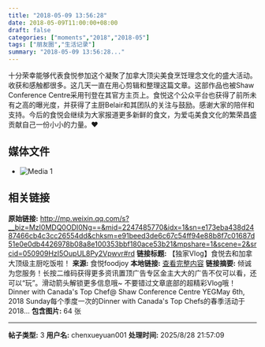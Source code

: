 ```yaml
---
title: "2018-05-09 13:56:28"
date: 2018-05-09T11:00:00+08:00
draft: false
categories: ["moments","2018","2018-05"]
tags: ["朋友圈","生活记录"]
summary: "2018-05-09 13:56:28..."
---
```


十分荣幸能够代表食悦参加这个凝聚了加拿大顶尖美食烹饪理念文化的盛大活动。收获和感触都很多。这几天一直在用心剪辑和整理这篇文章。这部作品也被Shaw Conference Centre采用刊登在其官方主页上。食悦这个公众平台也获得了前所未有之高的曝光度，并获得了主厨Belair和其团队的关注与鼓励。感谢大家的陪伴和支持。今后的食悦会继续为大家报道更多新鲜的食文，为爱屯美食文化的繁荣昌盛贡献自己一份小小的力量。❤️

## 媒体文件

- ![Media 1](/Moments/photos/2018-05-09/201805091356280.jpg)

## 相关链接

**原始链接:** http://mp.weixin.qq.com/s?__biz=MzI0MDQ0ODI0Ng==&mid=2247485770&idx=1&sn=e173eba438d2487466cb4c3cc26554dd&chksm=e91beed3de6c67c54ff94e88b8f7c01687d51e0e0db4426978b08a8e100353bbf180ace53b21&mpshare=1&scene=2&srcid=050909HzI5OupUL8Py2Vpwvr#rd
**链接标题:** 【独家Vlog】食悦去和加拿大顶级主厨吃饭啦！
**来源:** 食悦foodjoy
**本地链接:** [查看完整内容](/link_content/2018/05/2018-05-09-1/link_content/)
**链接摘要:** 倾诚为您服务！长按二维码获得更多资讯置顶广告专区金主大大的广告不仅可以看，还可以“玩”。滑动箭头解锁更多信息哦~ 不要错过文章底部的超精彩Vlog哦！ Dinner with Canada's Top Chef@ Shaw Conference Centre YEGMay 6th, 2018 Sunday每个季度一次的Dinner with Canada's Top Chefs的春季活动于2018...
**包含图片:** 64 张

---

**帖子类型:** 3
**用户名:** chenxueyuan001
**处理时间:** 2025/8/28 21:57:09